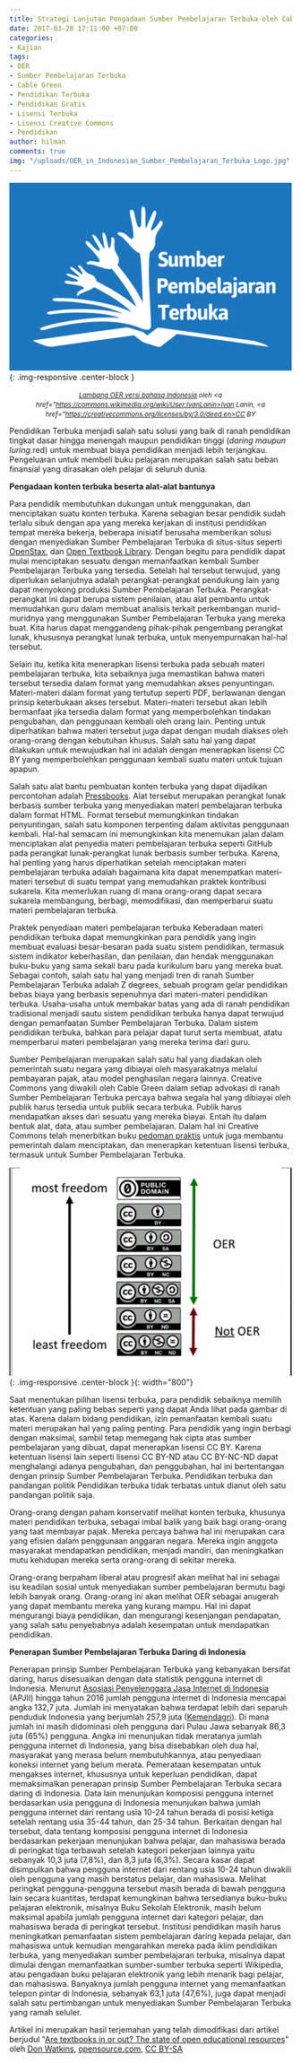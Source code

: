 ```yaml
---
title: Strategi Lanjutan Pengadaan Sumber Pembelajaran Terbuka oleh Cable Green!
date: 2017-03-20 17:11:00 +07:00
categories:
- Kajian
tags:
- OER
- Sumber Pembelajaran Terbuka
- Cable Green
- Pendidikan Terbuka
- Pendidikan Gratis
- Lisensi Terbuka
- Lisensi Creative Commons
- Pendidikan
author: hilman
comments: true
img: "/uploads/OER_in_Indonesian_Sumber_Pembelajaran_Terbuka_Logo.jpg"
---
```


![OER_in_Indonesian_Sumber_Pembelajaran_Terbuka_Logo.jpg](/uploads/OER_in_Indonesian_Sumber_Pembelajaran_Terbuka_Logo.jpg){: .img-responsive .center-block }<center><small><i><a href="https://commons.wikimedia.org/wiki/File:OER_in_Indonesian_Sumber_Pembelajaran_Terbuka_Logo.svg">Lambang OER versi bahasa Indonesia</a> oleh <a href="https://commons.wikimedia.org/wiki/User:IvanLanin>Ivan Lanin</a>, <a href="https://creativecommons.org/licenses/by/3.0/deed.en>CC BY</a></i></small></center>

Pendidikan Terbuka menjadi salah satu solusi yang baik di ranah pendidikan tingkat dasar hingga menengah maupun pendidikan tinggi (*daring maupun luring*.red) untuk membuat biaya pendidikan menjadi lebih terjangkau. Pengeluaran untuk membeli buku pelajaran merupakan salah satu beban finansial yang dirasakan oleh pelajar di seluruh dunia. 

**Pengadaan konten terbuka beserta alat-alat bantunya**
 
Para pendidik membutuhkan dukungan untuk menggunakan, dan menciptakan suatu konten terbuka. Karena sebagian besar pendidik sudah terlalu sibuk dengan apa yang mereka kerjakan di institusi pendidikan tempat mereka bekerja, beberapa inisiatif berusaha memberikan solusi dengan menyediakan Sumber Pembelajaran Terbuka di situs-situs seperti [OpenStax](https://openstax.org/), dan [Open Textbook Library](https://open.umn.edu/opentextbooks/). Dengan begitu para pendidik dapat mulai menciptakan sesuatu dengan memanfaatkan kembali Sumber Pembelajaran Terbuka yang tersedia. Setelah hal tersebut terwujud, yang diperlukan selanjutnya adalah perangkat-perangkat pendukung lain yang dapat menyokong produksi Sumber Pembelajaran Terbuka. Perangkat-perangkat ini dapat berupa sistem penilaian, atau alat pembantu untuk memudahkan guru dalam membuat analisis terkait perkembangan murid-muridnya yang menggunakan Sumber Pembelajaran Terbuka yang mereka buat. Kita harus dapat menggandeng pihak-pihak pengembang perangkat lunak, khususnya perangkat lunak terbuka, untuk menyempurnakan hal-hal tersebut.

Selain itu, ketika kita menerapkan lisensi terbuka pada sebuah materi pembelajaran terbuka, kita sebaiknya juga memastikan bahwa materi tersebut tersedia dalam format yang memudahkan akses penyuntingan. Materi-materi dalam format yang tertutup seperti PDF, berlawanan dengan prinsip keterbukaan akses tersebut. Materi-materi tersebut akan lebih bermanfaat jika tersedia dalam format yang memperbolehkan tindakan pengubahan, dan penggunaan kembali oleh orang lain. Penting untuk diperhatikan bahwa materi tersebut juga dapat dengan mudah diakses oleh orang-orang dengan kebutuhan khusus. Salah satu hal yang dapat dilakukan untuk mewujudkan hal ini adalah dengan menerapkan lisensi CC BY yang memperbolehkan penggunaan kembali suatu materi untuk tujuan apapun.

Salah satu alat bantu pembuatan konten terbuka yang dapat dijadikan percontohan adalah [Pressbooks](https://pressbooks.org/). Alat tersebut merupakan perangkat lunak berbasis sumber terbuka yang menyediakan materi pembelajaran terbuka dalam format HTML. Format tersebut memungkinkan tindakan penyuntingan, salah satu komponen terpenting dalam aktivitas penggunaan kembali. Hal-hal semacam ini memungkinkan kita menemukan jalan dalam menciptakan alat penyedia materi pembelajaran terbuka seperti GitHub pada perangkat lunak-perangkat lunak berbasis sumber terbuka. Karena, hal penting yang harus diperhatikan setelah menciptakan materi pembelajaran terbuka adalah bagaimana kita dapat menempatkan materi-materi tersebut di suatu tempat yang memudahkan praktek kontribusi sukarela. Kita memerlukan ruang di mana orang-orang dapat secara sukarela membangung, berbagi, memodifikasi, dan memperbarui suatu materi pembelajaran terbuka.

Praktek penyediaan materi pembelajaran terbuka
Keberadaan materi pendidikan terbuka dapat memungkinkan para pendidik yang ingin membuat evaluasi besar-besaran pada suatu sistem pendidikan, termasuk sistem indikator keberhasilan, dan penilaian, dan hendak menggunakan buku-buku yang sama sekali baru pada kurikulum baru yang mereka buat. Sebagai contoh, salah satu hal yang menjadi tren di ranah Sumber Pembelajaran Terbuka adalah Z degrees, sebuah program gelar pendidikan bebas biaya yang berbasis sepenuhnya dari materi-materi pendidikan terbuka. Usaha-usaha untuk membakar batas yang ada di ranah pendidikan tradisional menjadi sautu sistem pendidikan terbuka hanya dapat terwujud dengan pemanfaatan Sumber Pembelajaran Terbuka. Dalam sistem pendidikan terbuka, bahkan para pelajar dapat turut serta membuat, atatu memperbarui materi pembelajaran yang mereka terima dari guru.

Sumber Pembelajaran merupakan salah satu hal yang diadakan oleh pemerintah suatu negara yang dibiayai oleh masyarakatnya melalui pembayaran pajak, atau model penghasilan negara lainnya. Creative Commons yang diwakili oleh Cable Green dalam setiap advokasi di ranah Sumber Pembelajaran Terbuka percaya bahwa segala hal yang dibiayai oleh publik harus tersedia untuk publik secara terbuka. Publik harus mendapatkan akses dari sesuatu yang mereka biayai. Entah itu dalam bentuk alat, data, atau sumber pembelajaran. Dalam hal ini Creative Commons telah menerbitkan buku [pedoman praktis](https://creativecommons.org/2017/01/20/state-department-publishes-open-licensing-playbook-federal-agencies/) untuk juga membantu pemerintah dalam menciptakan, dan menerapkan ketentuan lisensi terbuka, termasuk untuk Sumber Pembelajaran Terbuka.

![oer_cc-by_license-650x479.png](/uploads/oer_cc-by_license-650x479.png){: .img-responsive .center-block }{: width="800"}

Saat menentukan pilihan lisensi terbuka, para pendidik sebaiknya memilih ketentuan yang paling bebas seperti yang dapat Anda lihat pada gambar di atas. Karena dalam bidang pendidikan, izin pemanfaatan kembali suatu materi merupakan hal yang paling penting. Para pendidik yang ingin berbagi dengan maksimal, sambil tetap memegang hak cipta atas sumber pembelajaran yang dibuat, dapat menerapkan lisensi CC BY. Karena ketentuan lisensi lain seperti lisensi CC BY-ND atau CC BY-NC-ND dapat menghalangi adanya pengubahan, dan penggubahan, hal ini bertentangan dengan prinsip Sumber Pembelajaran Terbuka. 
Pendidikan terbuka dan pandangan politik
Pendidikan terbuka tidak terbatas untuk dianut oleh satu pandangan politik saja. 

Orang-orang dengan paham konservatif melihat konten terbuka, khusunya materi pendidikan terbuka, sebagai imbal balik yang baik bagi orang-orang yang taat membayar pajak. Mereka percaya bahwa hal ini merupakan cara yang efisien dalam penggunaan anggaran negara. Mereka ingin anggota masyarakat mendapatkan pendidikan, menjadi mandiri, dan meningkatkan mutu kehidupan mereka serta orang-orang di sekitar mereka.

Orang-orang berpaham liberal atau progresif akan melihat hal ini sebagai isu keadilan sosial untuk menyediakan sumber pembelajaran bermutu bagi lebih banyak orang. Orang-orang ini akan melihat OER sebagai anugerah yang dapat membantu mereka yang kurang mampu. Hal ini dapat mengurangi biaya pendidikan, dan mengurangi kesenjangan pendapatan, yang salah satu penyebabnya adalah kesempatan untuk mendapatkan pendidikan.

**Penerapan Sumber Pembelajaran Terbuka Daring di Indonesia**

Penerapan prinsip Sumber Pembelajaran Terbuka yang kebanyakan bersifat daring, harus disesuaikan dengan data statistik pengguna internet di Indonesia. Menurut [Asosiasi Penyelenggara Jasa Internet di Indonesia](http://isparmo.web.id/2016/11/21/data-statistik-pengguna-internet-indonesia-2016/) (APJII)  hingga tahun 2016 jumlah pengguna internet di Indonesia mencapai angka 132,7 juta. Jumlah ini menyatakan bahwa terdapat lebih dari separuh penduduk Indonesia yang berjumlah 257,9 juta ([Kemendagri](http://jateng.tribunnews.com/2016/09/01/data-terkini-jumlah-penduduk-indonesia-2579-juta-yang-wajib-ktp-1825-juta)). Di mana jumlah ini masih didominasi oleh pengguna dari Pulau Jawa sebanyak 86,3 juta (65%) pengguna. Angka ini menunjukan tidak meratanya jumlah pengguna internet di Indonesia, yang bisa disebabkan oleh dua hal, masyarakat yang merasa belum membutuhkannya, atau penyediaan koneksi internet yang belum merata. Pemerataan kesempatan untuk mengakses internet, khususnya untuk keperluan pendidikan, dapat memaksimalkan penerapan prinsip Sumber Pembelajaran Terbuka secara daring di Indonesia. 
Data lain menunjukan komposisi pengguna internet berdasarkan usia pengguna di Indonesia menunjukan bahwa jumlah pengguna internet dari rentang usia 10-24 tahun berada di posisi ketiga setelah rentang usia 35-44 tahun, dan 25-34 tahun. Berkaitan dengan hal tersebut, data tentang komposisi pengguna internet di Indonesia berdasarkan pekerjaan menunjukan bahwa pelajar, dan mahasiswa berada di peringkat tiga terbawah setelah kategori pekerjaan lainnya yaitu sebanyak 10,3 juta (7,8%), dan 8,3 juta (6,3%). Secara kasar dapat disimpulkan bahwa pengguna internet dari rentang usia 10-24 tahun diwakili oleh pengguna yang masih berstatus pelajar, dan mahasiswa. Melihat peringkat pengguna-pengguna tersebut masih berada di bawah pengguna lain secara kuantitas, terdapat kemungkinan bahwa tersedianya buku-buku pelajaran elektronik, misalnya Buku Sekolah Elektronik, masih belum maksimal apabila jumlah pengguna internet dari kategori pelajar, dan mahasiswa berada di peringkat tersebut. Institusi pendidikan masih harus meningkatkan pemanfaatan sistem pembelajaran daring kepada pelajar, dan mahasiswa untuk kemudian mengarahkan mereka pada iklim pendidikan terbuka, yang menyediakan sumber pembelajaran terbuka, misalnya dapat dimulai dengan memanfaatkan sumber-sumber terbuka seperti Wikipedia, atau pengadaan buku pelajaran elektronik yang lebih menarik bagi pelajar, dan mahasiswa.
Banyaknya jumlah pengguna internet yang memanfaatkan telepon pintar di Indonesia, sebanyak 63,1 juta (47,6%), juga dapat menjadi salah satu pertimbangan untuk menyediakan Sumber Pembelajaran Terbuka yang ramah seluler.


Artikel ini merupakan hasil terjemahan yang telah dimodifikasi dari artikel berjudul "[Are textbooks in or out? The state of open educational resources](https://opensource.com/article/17/2/future-textbooks-cable-green-creative-commons)" oleh [Don Watkins](https://opensource.com/users/don-watkins), [opensource.com](https://opensource.com/), [CC BY-SA](http://creativecommons.org/licenses/by-sa/4.0/)
